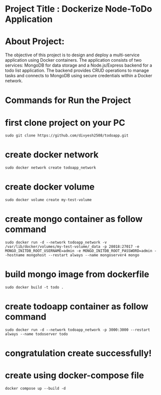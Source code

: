 # Project Title : Dockerize Node-ToDo Application 

# About Project:
The objective of this project is to design and deploy a multi-service application using Docker containers. The application consists of two services: MongoDB for data storage and a Node.js/Express backend for a todo list application. The backend provides CRUD operations to manage tasks and connects to MongoDB using secure credentials within a Docker network.

# Commands for Run the Project

# first clone project on your PC
 `sudo git clone https://github.com/divyesh2508/todoapp.git`

# create docker network
 `sudo docker network create todoapp_network`

# create docker volume
 `sudo docker volume create my-test-volume` 

# create mongo container as follow command 
 `sudo docker run -d --network todoapp_network -v /var/lib/docker/volumes/my-test-volume/_data -p 28018:27017 -e MONGO_INITDB_ROOT_USERNAME=admin -e MONGO_INITDB_ROOT_PASSWORD=admin --hostname mongohost --restart always --name mongoserver4 mongo`

# build mongo image from dockerfile
 `sudo docker build -t todo .`

# create todoapp container as follow command
 `sudo docker run -d --network todoapp_network -p 3000:3000 --restart always --name todoserver todo`

# congratulation create successfully!

# create using docker-compose file
 `docker compose up --build -d`

